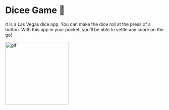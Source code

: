 # Dicee Game 🎲




It is a Las Vegas dice app. You can make the dice roll at the press of a button. With this app in your pocket, you’ll be able to settle any score on the go!


<img src="https://github.com/londonappbrewery/Images/blob/master/dicee-demo.gif"  alt="gif" width="200"  align="center"/>





